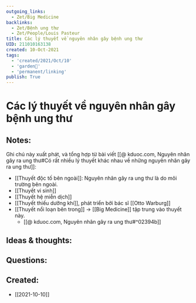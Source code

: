 ```yaml
---
outgoing_links:
  - Zet/Big Medicine
backlinks:
  - Zet/Bệnh ung thư
  - Zet/People/Louis Pasteur
title: Các lý thuyết về nguyên nhân gây bệnh ung thư
UID: 211010163138
created: 10-Oct-2021
tags:
  - 'created/2021/Oct/10'
  - 'garden🏡'
  - 'permanent/linking'
publish: True
---
```

# Các lý thuyết về nguyên nhân gây bệnh ung thư

## Notes:
Ghi chú này xuất phát, và tổng hợp từ bài viết [[@ kduoc.com, Nguyên nhân gây ra ung thư#Có rất nhiều lý thuyết khác nhau về những nguyên nhân gây ra ung thư]]:
- [[Thuyết độc tố bên ngoài]]: Nguyên nhân gây ra ung thư là do môi trường bên ngoài.
- [[Thuyết vi sinh]]
- [[Thuyết hệ miễn dịch]]
- [[Thuyết thiếu dưỡng khí]], phát triển bởi bác sĩ [[Otto Warburg]]
- [[Thuyết nổi loạn bên trong]] -> [[Big Medicine]] tập trung vào thuyết này. 
	- [[@ kduoc.com, Nguyên nhân gây ra ung thư#^02394b]]

## Ideas & thoughts:

## Questions:


## Created:
- [[2021-10-10]]
